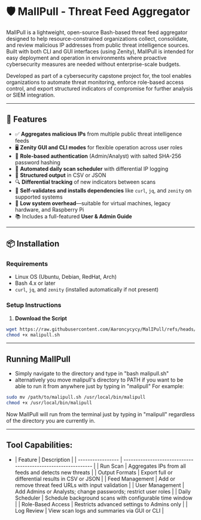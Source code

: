 # 🛡️ MalIPull - Threat Feed Aggregator

MalIPull is a lightweight, open-source Bash-based threat feed aggregator designed to help resource-constrained organizations collect, consolidate, and review malicious IP addresses from public threat intelligence sources. Built with both CLI and GUI interfaces (using Zenity), MalIPull is intended for easy deployment and operation in environments where proactive cybersecurity measures are needed without enterprise-scale budgets.

Developed as part of a cybersecurity capstone project for, the tool enables organizations to automate threat monitoring, enforce role-based access control, and export structured indicators of compromise for further analysis or SIEM integration.

---

## 🚀 Features

- ✅ **Aggregates malicious IPs** from multiple public threat intelligence feeds  
- 🖥️ **Zenity GUI and CLI modes** for flexible operation across user roles  
- 🔐 **Role-based authentication** (Admin/Analyst) with salted SHA-256 password hashing  
- 📅 **Automated daily scan scheduler** with differential IP logging  
- 📄 **Structured output** in CSV or JSON  
- 🔍 **Differential tracking** of new indicators between scans  
- 🧰 **Self-validates and installs dependencies** like `curl`, `jq`, and `zenity` on supported systems  
- 🧱 **Low system overhead**—suitable for virtual machines, legacy hardware, and Raspberry Pi  
- 📚 Includes a full-featured **User & Admin Guide**  

---

## 📦 Installation

### Requirements

- Linux OS (Ubuntu, Debian, RedHat, Arch)  
- Bash 4.x or later  
- `curl`, `jq`, and `zenity` (installed automatically if not present)  

### Setup Instructions

1. **Download the Script**

```bash
wget https://raw.githubusercontent.com/Aaroncycycy/MalIPull/refs/heads/main/malipull.sh
chmod +x malipull.sh
```
---

## Running MalIPull
- Simply navigate to the directory and type in "bash malipull.sh"
- alternatively you move malipull's directory to PATH if you want to be able to run it from anywhere just by typing in "malipull"
For example:
  
```bash
sudo mv /path/to/malipull.sh /usr/local/bin/malipull
chmod +x /usr/local/bin/malipull
```
Now MalIPull will run from the terminal just by typing in "malipull" regardless of the directory you are currently in.

---

## Tool Capabilities:

- | Feature           | Description                                                   |
| ----------------- | ------------------------------------------------------------- |
| Run Scan          | Aggregates IPs from all feeds and detects new threats         |
| Output Formats    | Export full or differential results in CSV or JSON            |
| Feed Management   | Add or remove threat feed URLs with input validation          |
| User Management   | Add Admins or Analysts; change passwords; restrict user roles |
| Daily Scheduler   | Schedule background scans with configurable time window       |
| Role-Based Access | Restricts advanced settings to Admins only                    |
| Log Review        | View scan logs and summaries via GUI or CLI                   |

